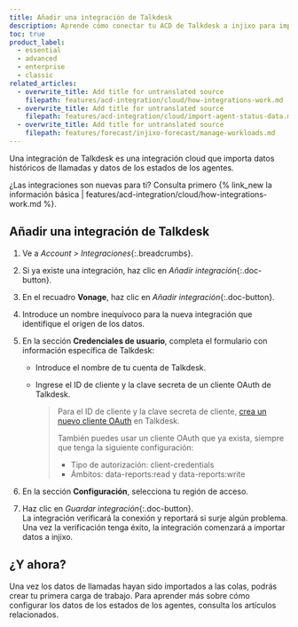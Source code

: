 ```yaml
---
title: Añadir una integración de Talkdesk
description: Aprende cómo conectar tu ACD de Talkdesk a injixo para importar datos.
toc: true
product_label:
  - essential
  - advanced
  - enterprise
  - classic
related_articles:
  - overwrite_title: Add title for untranslated source
    filepath: features/acd-integration/cloud/how-integrations-work.md
  - overwrite_title: Add title for untranslated source
    filepath: features/acd-integration/cloud/import-agent-status-data.md
  - overwrite_title: Add title for untranslated source
    filepath: features/forecast/injixo-forecast/manage-workloads.md
---
```


Una integración de Talkdesk es una integración cloud que importa datos históricos de llamadas y datos de los estados de los agentes.

¿Las integraciones son nuevas para ti? Consulta primero {% link_new la información básica | features/acd-integration/cloud/how-integrations-work.md %}.

## Añadir una integración de Talkdesk

1. Ve a _Account > Integraciones_{:.breadcrumbs}.  
2. Si ya existe una integración, haz clic en _Añadir integración_{:.doc-button}.
3. En el recuadro **Vonage**, haz clic en _Añadir integración_{:.doc-button}.
4. Introduce un nombre inequívoco para la nueva integración que identifique el origen de los datos.
5. En la sección **Credenciales de usuario**, completa el formulario con información específica de Talkdesk:

   - Introduce el nombre de tu cuenta de Talkdesk.
   - Ingrese el ID de cliente y la clave secreta de un cliente OAuth de Talkdesk.

     > Para el ID de cliente y la clave secreta de cliente, [crea un nuevo cliente OAuth](https://docs.talkdesk.com/docs/creating-a-new-oauth-client) en Talkdesk.
     >
     > También puedes usar un cliente OAuth que ya exista, siempre que tenga la siguiente configuración:
     >
     > - Tipo de autorización: client-credentials
     > - Ámbitos: data-reports:read y data-reports:write

6. En la sección **Configuración**, selecciona tu región de acceso.

7. Haz clic en _Guardar integración_{:.doc-button}.  
   La integración verificará la conexión y reportará si surje algún problema.  
   Una vez la verificación tenga éxito, la integración comenzará a importar datos a injixo.

<!-- ## Talkdesk Data in injixo -->

## ¿Y ahora?

Una vez los datos de llamadas hayan sido importados a las colas, podrás crear tu primera carga de trabajo. Para aprender más sobre cómo configurar los datos de los estados de los agentes, consulta los artículos relacionados.
